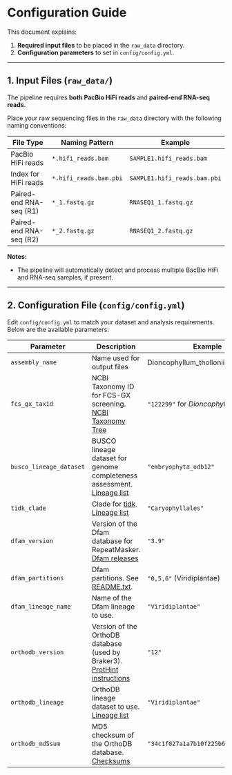# Configuration Guide

This document explains:

1. **Required input files** to be placed in the `raw_data` directory.  
2. **Configuration parameters** to set in `config/config.yml`.

---

## 1. Input Files (`raw_data/`)

The pipeline requires **both PacBio HiFi reads** and **paired-end RNA-seq reads**.

Place your raw sequencing files in the `raw_data` directory with the following naming conventions:

| File Type                  | Naming Pattern               | Example                                    |
| -------------------------- | ---------------------------- | ------------------------------------------ |
| PacBio HiFi reads          | `*.hifi_reads.bam` | `SAMPLE1.hifi_reads.bam`                    |
| Index for HiFi reads  | `*.hifi_reads.bam.pbi` | `SAMPLE1.hifi_reads.bam.pbi`                    |
| Paired-end RNA-seq (R1)    | `*_1.fastq.gz`        | `RNASEQ1_1.fastq.gz`                       |
| Paired-end RNA-seq (R2)    | `*_2.fastq.gz`        | `RNASEQ1_2.fastq.gz`                       |

**Notes:**

- The pipeline will automatically detect and process multiple BacBio HiFi and RNA-seq samples, if present.

---

## 2. Configuration File (`config/config.yml`)

Edit `config/config.yml` to match your dataset and analysis requirements.  
Below are the available parameters:

| Parameter               | Description                                                  | Example                                    |
| ----------------------- | ------------------------------------------------------------ | ------------------------------------------ |
| `assembly_name`          | Name used for output files | Dioncophyllum_thollonii |
| `fcs_gx_taxid`          | NCBI Taxonomy ID for FCS-GX screening. [NCBI Taxonomy Tree](https://www.ncbi.nlm.nih.gov/datasets/taxonomy/tree/) | `"122299"` for *Dioncophyllum thollonii* |
| `busco_lineage_dataset` | BUSCO lineage dataset for genome completeness assessment. [Lineage list](https://busco-data.ezlab.org/v5/data/lineages/) | `"embryophyta_odb12"`                      |
| `tidk_clade` | Clade for [tidk](https://github.com/tolkit/telomeric-identifier). [Lineage list](https://github.com/tolkit/telomeric-identifier?tab=readme-ov-file#find) | `"Caryophyllales"`|
| `dfam_version`          | Version of the Dfam database for RepeatMasker. [Dfam releases](https://www.dfam.org) | `"3.9"`                                    |
| `dfam_partitions`       | Dfam partitions. See [README.txt](https://www.dfam.org/releases/current/families/FamDB/README.txt). | `"0,5,6"` (Viridiplantae)                      |
| `dfam_lineage_name`     | Name of the Dfam lineage to use.                             | `"Viridiplantae"`                          |
| `orthodb_version`       | Version of the OrthoDB database (used by Braker3). [ProtHint instructions](https://github.com/gatech-genemark/ProtHint#protein-database-preparation) | `"12"`                                     |
| `orthodb_lineage`       | OrthoDB lineage dataset to use. [Lineage list](https://bioinf.uni-greifswald.de/bioinf/partitioned_odb12/) | `"Viridiplantae"`                          |
| `orthodb_md5sum`        | MD5 checksum of the OrthoDB database. [Checksums](https://bioinf.uni-greifswald.de/bioinf/partitioned_odb12/) | `"34c1f027a1a7b10f225b69fbd5500587"`       |
